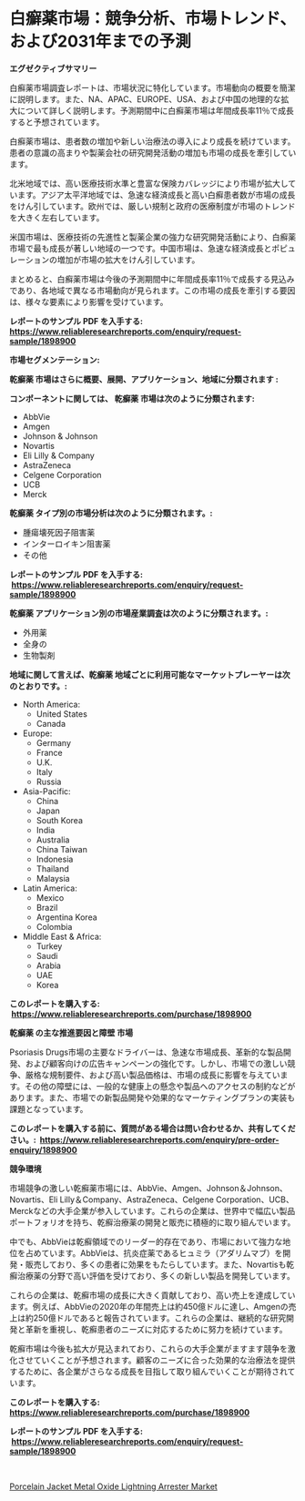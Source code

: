 <p><h1>白癬薬市場：競争分析、市場トレンド、および2031年までの予測</h1></p><p><strong>エグゼクティブサマリー</strong></p>
<p><p>白癬薬市場調査レポートは、市場状況に特化しています。市場動向の概要を簡潔に説明します。また、NA、APAC、EUROPE、USA、および中国の地理的な拡大について詳しく説明します。予測期間中に白癬薬市場は年間成長率11％で成長すると予想されています。</p><p>白癬薬市場は、患者数の増加や新しい治療法の導入により成長を続けています。患者の意識の高まりや製薬会社の研究開発活動の増加も市場の成長を牽引しています。</p><p>北米地域では、高い医療技術水準と豊富な保険カバレッジにより市場が拡大しています。アジア太平洋地域では、急速な経済成長と高い白癬患者数が市場の成長をけん引しています。欧州では、厳しい規制と政府の医療制度が市場のトレンドを大きく左右しています。</p><p>米国市場は、医療技術の先進性と製薬企業の強力な研究開発活動により、白癬薬市場で最も成長が著しい地域の一つです。中国市場は、急速な経済成長とポピュレーションの増加が市場の拡大をけん引しています。</p><p>まとめると、白癬薬市場は今後の予測期間中に年間成長率11％で成長する見込みであり、各地域で異なる市場動向が見られます。この市場の成長を牽引する要因は、様々な要素により影響を受けています。</p></p>
<p><strong>レポートのサンプル PDF を入手する: <a href="https://www.reliableresearchreports.com/enquiry/request-sample/1898900">https://www.reliableresearchreports.com/enquiry/request-sample/1898900</a></strong></p>
<p><strong>市場セグメンテーション:</strong></p>
<p><strong> 乾癬薬 市場はさらに概要、展開、アプリケーション、地域に分類されます :</strong></p>
<p><strong>コンポーネントに関しては、 乾癬薬 市場は次のように分類されます: &nbsp;</strong></p>
<p><ul><li>AbbVie</li><li>Amgen</li><li>Johnson & Johnson</li><li>Novartis</li><li>Eli Lilly & Company</li><li>AstraZeneca</li><li>Celgene Corporation</li><li>UCB</li><li>Merck</li></ul></p>
<p><strong> 乾癬薬 タイプ別の市場分析は次のように分類されます。:</strong></p>
<p><ul><li>腫瘍壊死因子阻害薬</li><li>インターロイキン阻害薬</li><li>その他</li></ul></p>
<p><strong>レポートのサンプル PDF を入手する: &nbsp;<a href="https://www.reliableresearchreports.com/enquiry/request-sample/1898900">https://www.reliableresearchreports.com/enquiry/request-sample/1898900</a></strong></p>
<p><strong> 乾癬薬 アプリケーション別の市場産業調査は次のように分類されます。:</strong></p>
<p><ul><li>外用薬</li><li>全身の</li><li>生物製剤</li></ul></p>
<p><strong>地域に関して言えば、乾癬薬 地域ごとに利用可能なマーケットプレーヤーは次のとおりです。:</strong></p>
<p><ul>
    <li>
        North America:
        <ul>
            <li>United States</li>
            <li>Canada</li>
        </ul>
    </li>
    <li>
        Europe:
        <ul>
            <li>Germany</li>
            <li>France</li>
            <li>U.K.</li>
            <li>Italy</li>
            <li>Russia</li>
        </ul>
    </li>
    <li>
        Asia-Pacific:
        <ul>
            <li>China</li>
            <li>Japan</li>
            <li>South Korea</li>
            <li>India</li>
            <li>Australia</li>
            <li>China Taiwan</li>
            <li>Indonesia</li>
            <li>Thailand</li>
            <li>Malaysia</li>
        </ul>
    </li>
    <li>
        Latin America:
        <ul>
            <li>Mexico</li>
            <li>Brazil</li>
            <li>Argentina Korea</li>
            <li>Colombia</li>
        </ul>
    </li>
    <li>
        Middle East & Africa:
        <ul>
            <li>Turkey</li>
            <li>Saudi</li>
            <li>Arabia</li>
            <li>UAE</li>
            <li>Korea</li>
        </ul>
    </li>
    </ul></p>
<p><strong>このレポートを購入する: &nbsp;<a href="https://www.reliableresearchreports.com/purchase/1898900">https://www.reliableresearchreports.com/purchase/1898900</a></strong></p>
<p><strong>乾癬薬 の主な推進要因と障壁 市場</strong></p>
<p><p>Psoriasis Drugs市場の主要なドライバーは、急速な市場成長、革新的な製品開発、および顧客向けの広告キャンペーンの強化です。しかし、市場での激しい競争、厳格な規制要件、および高い製品価格は、市場の成長に影響を与えています。その他の障壁には、一般的な健康上の懸念や製品へのアクセスの制約などがあります。また、市場での新製品開発や効果的なマーケティングプランの実装も課題となっています。</p></p>
<p><strong>このレポートを購入する前に、質問がある場合は問い合わせるか、共有してください。:&nbsp; <a href="https://www.reliableresearchreports.com/enquiry/pre-order-enquiry/1898900">https://www.reliableresearchreports.com/enquiry/pre-order-enquiry/1898900</a></strong></p>
<p><strong>競争環境</strong></p>
<p><p>市場競争の激しい乾癬薬市場には、AbbVie、Amgen、Johnson＆Johnson、Novartis、Eli Lilly＆Company、AstraZeneca、Celgene Corporation、UCB、Merckなどの大手企業が参入しています。これらの企業は、世界中で幅広い製品ポートフォリオを持ち、乾癬治療薬の開発と販売に積極的に取り組んでいます。</p><p>中でも、AbbVieは乾癬領域でのリーダー的存在であり、市場において強力な地位を占めています。AbbVieは、抗炎症薬であるヒュミラ（アダリムマブ）を開発・販売しており、多くの患者に効果をもたらしています。また、Novartisも乾癬治療薬の分野で高い評価を受けており、多くの新しい製品を開発しています。</p><p>これらの企業は、乾癬市場の成長に大きく貢献しており、高い売上を達成しています。例えば、AbbVieの2020年の年間売上は約450億ドルに達し、Amgenの売上は約250億ドルであると報告されています。これらの企業は、継続的な研究開発と革新を重視し、乾癬患者のニーズに対応するために努力を続けています。</p><p>乾癬市場は今後も拡大が見込まれており、これらの大手企業がますます競争を激化させていくことが予想されます。顧客のニーズに合った効果的な治療法を提供するために、各企業がさらなる成長を目指して取り組んでいくことが期待されています。</p></p>
<p><strong>このレポートを購入する: &nbsp; <a href="https://www.reliableresearchreports.com/purchase/1898900">https://www.reliableresearchreports.com/purchase/1898900</a></strong></p>
<p><strong>レポートのサンプル PDF を入手する: &nbsp;<a href="https://www.reliableresearchreports.com/enquiry/request-sample/1898900">https://www.reliableresearchreports.com/enquiry/request-sample/1898900</a></strong><strong></strong></p>
<p>&nbsp;</p>
<p><p><a href="https://five-trouble-98a.notion.site/Porcelain-Jacket-Metal-Oxide-Lightning-Arrester-Market-Research-Report-Forecasted-for-Period-from-20-babc2e8bf516412dac4d4352574f976f">Porcelain Jacket Metal Oxide Lightning Arrester Market</a></p></p>